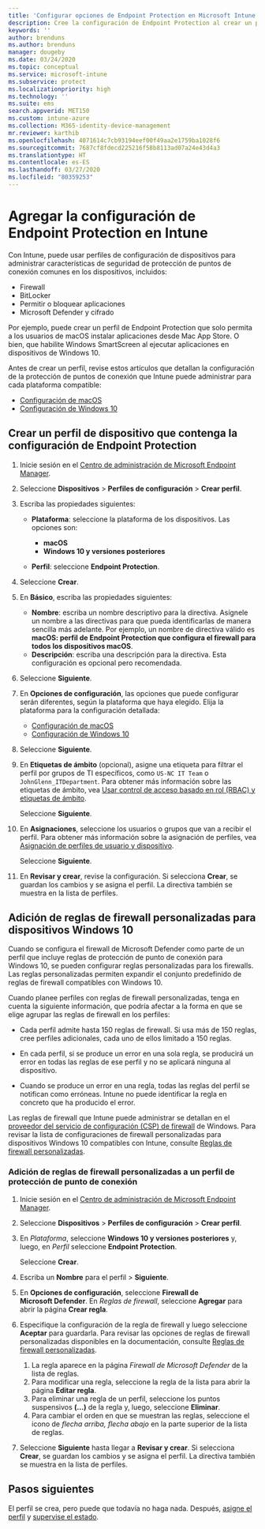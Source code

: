 ```yaml
---
title: 'Configurar opciones de Endpoint Protection en Microsoft Intune: Azure | Microsoft Docs'
description: Cree la configuración de Endpoint Protection al crear un perfil de dispositivo de macOS o Windows 10 en Microsoft Intune.
keywords: ''
author: brenduns
ms.author: brenduns
manager: dougeby
ms.date: 03/24/2020
ms.topic: conceptual
ms.service: microsoft-intune
ms.subservice: protect
ms.localizationpriority: high
ms.technology: ''
ms.suite: ems
search.appverid: MET150
ms.custom: intune-azure
ms.collection: M365-identity-device-management
mr.reviewer: karthib
ms.openlocfilehash: 4071614c7cb93194eef00f49aa2e1759ba1028f6
ms.sourcegitcommit: 7687cf8fdecd225216f58b8113ad07a24e43d4a3
ms.translationtype: HT
ms.contentlocale: es-ES
ms.lasthandoff: 03/27/2020
ms.locfileid: "80359253"
---
```

# <a name="add-endpoint-protection-settings-in-intune"></a>Agregar la configuración de Endpoint Protection en Intune

Con Intune, puede usar perfiles de configuración de dispositivos para administrar características de seguridad de protección de puntos de conexión comunes en los dispositivos, incluidos:

- Firewall
- BitLocker
- Permitir o bloquear aplicaciones
- Microsoft Defender y cifrado

Por ejemplo, puede crear un perfil de Endpoint Protection que solo permita a los usuarios de macOS instalar aplicaciones desde Mac App Store. O bien, que habilite Windows SmartScreen al ejecutar aplicaciones en dispositivos de Windows 10.

Antes de crear un perfil, revise estos artículos que detallan la configuración de la protección de puntos de conexión que Intune puede administrar para cada plataforma compatible:

- [Configuración de macOS](endpoint-protection-macos.md)
- [Configuración de Windows 10](endpoint-protection-windows-10.md)

## <a name="create-a-device-profile-containing-endpoint-protection-settings"></a>Crear un perfil de dispositivo que contenga la configuración de Endpoint Protection

1. Inicie sesión en el [Centro de administración de Microsoft Endpoint Manager](https://go.microsoft.com/fwlink/?linkid=2109431).

2. Seleccione **Dispositivos** > **Perfiles de configuración** > **Crear perfil**.

3. Escriba las propiedades siguientes:

    - **Plataforma**: seleccione la plataforma de los dispositivos. Las opciones son:

        - **macOS**
        - **Windows 10 y versiones posteriores**

    - **Perfil**: seleccione **Endpoint Protection**.

4. Seleccione **Crear**.
5. En **Básico**, escriba las propiedades siguientes:

    - **Nombre**: escriba un nombre descriptivo para la directiva. Asígnele un nombre a las directivas para que pueda identificarlas de manera sencilla más adelante. Por ejemplo, un nombre de directiva válido es **macOS: perfil de Endpoint Protection que configura el firewall para todos los dispositivos macOS**.
    - **Descripción**: escriba una descripción para la directiva. Esta configuración es opcional pero recomendada.

6. Seleccione **Siguiente**.

7. En **Opciones de configuración**, las opciones que puede configurar serán diferentes, según la plataforma que haya elegido. Elija la plataforma para la configuración detallada:

   - [Configuración de macOS](endpoint-protection-macos.md)
   - [Configuración de Windows 10](endpoint-protection-windows-10.md)

8. Seleccione **Siguiente**.
9. En **Etiquetas de ámbito** (opcional), asigne una etiqueta para filtrar el perfil por grupos de TI específicos, como `US-NC IT Team` o `JohnGlenn_ITDepartment`. Para obtener más información sobre las etiquetas de ámbito, vea [Usar control de acceso basado en rol (RBAC) y etiquetas de ámbito](../fundamentals/scope-tags.md).

    Seleccione **Siguiente**.

10. En **Asignaciones**, seleccione los usuarios o grupos que van a recibir el perfil. Para obtener más información sobre la asignación de perfiles, vea [Asignación de perfiles de usuario y dispositivo](../configuration/device-profile-assign.md).

    Seleccione **Siguiente**.

11. En **Revisar y crear**, revise la configuración. Si selecciona **Crear**, se guardan los cambios y se asigna el perfil. La directiva también se muestra en la lista de perfiles.

## <a name="add-custom-firewall-rules-for-windows-10-devices"></a>Adición de reglas de firewall personalizadas para dispositivos Windows 10

Cuando se configura el firewall de Microsoft Defender como parte de un perfil que incluye reglas de protección de punto de conexión para Windows 10, se pueden configurar reglas personalizadas para los firewalls. Las reglas personalizadas permiten expandir el conjunto predefinido de reglas de firewall compatibles con Windows 10.

Cuando planee perfiles con reglas de firewall personalizadas, tenga en cuenta la siguiente información, que podría afectar a la forma en que se elige agrupar las reglas de firewall en los perfiles:

- Cada perfil admite hasta 150 reglas de firewall. Si usa más de 150 reglas, cree perfiles adicionales, cada uno de ellos limitado a 150 reglas.

- En cada perfil, si se produce un error en una sola regla, se producirá un error en todas las reglas de ese perfil y no se aplicará ninguna al dispositivo.

- Cuando se produce un error en una regla, todas las reglas del perfil se notifican como erróneas. Intune no puede identificar la regla en concreto que ha producido el error.  

Las reglas de firewall que Intune puede administrar se detallan en el [proveedor del servicio de configuración (CSP) de firewall](https://docs.microsoft.com/windows/client-management/mdm/firewall-csp) de Windows. Para revisar la lista de configuraciones de firewall personalizadas para dispositivos Windows 10 compatibles con Intune, consulte [Reglas de firewall personalizadas](endpoint-protection-windows-10.md#firewall-rules).

### <a name="to-add-custom-firewall-rules-to-an-endpoint-protection-profile"></a>Adición de reglas de firewall personalizadas a un perfil de protección de punto de conexión

1. Inicie sesión en el [Centro de administración de Microsoft Endpoint Manager](https://go.microsoft.com/fwlink/?linkid=2109431).

2. Seleccione **Dispositivos** > **Perfiles de configuración** > **Crear perfil**.

3. En *Plataforma*, seleccione **Windows 10 y versiones posteriores** y, luego, en *Perfil* seleccione **Endpoint Protection**.

    Seleccione **Crear**.

4. Escriba un **Nombre** para el perfil > **Siguiente**.
5. En **Opciones de configuración**, seleccione **Firewall de Microsoft Defender**. En *Reglas de firewall*, seleccione **Agregar** para abrir la página **Crear regla**.

6. Especifique la configuración de la regla de firewall y luego seleccione **Aceptar** para guardarla. Para revisar las opciones de reglas de firewall personalizadas disponibles en la documentación, consulte [Reglas de firewall personalizadas](endpoint-protection-windows-10.md#firewall-rules).

    1. La regla aparece en la página *Firewall de Microsoft Defender* de la lista de reglas.
    2. Para modificar una regla, seleccione la regla de la lista para abrir la página **Editar regla**.
    3. Para eliminar una regla de un perfil, seleccione los puntos suspensivos **(...)** de la regla y, luego, seleccione **Eliminar**.
    4. Para cambiar el orden en que se muestran las reglas, seleccione el icono de *flecha arriba, flecha abajo* en la parte superior de la lista de reglas.

7. Seleccione **Siguiente** hasta llegar a **Revisar y crear**. Si selecciona **Crear**, se guardan los cambios y se asigna el perfil. La directiva también se muestra en la lista de perfiles.

## <a name="next-steps"></a>Pasos siguientes

El perfil se crea, pero puede que todavía no haga nada. Después, [asigne el perfil](../configuration/device-profile-assign.md) y [supervise el estado](../configuration/device-profile-monitor.md).
